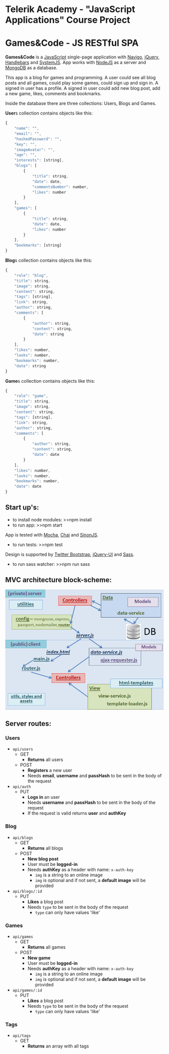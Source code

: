 # Telerik Academy - "JavaScript Applications" Course Project

# **Games&Code** - JS RESTful SPA

**Games&Code** is a [JavaScript](https://www.javascript.com/ "JavaScript") single-page application with [Navigo](https://github.com/krasimir/navigo "Navigo"), [jQuery](http://jquery.com/"jQuery"), [Handlebars](http://handlebarsjs.com/ "Handlebars") and [SystemJS](https://github.com/systemjs/systemjs "SystemJS").
App works with [NodeJS](https://nodejs.org/ "NodeJS") as a server and [MongoDB](https://www.mongodb.com/ "MongoDB") as a database.

This app is a blog for games and programming. A user could see all blog posts and all games, could play some games, could sign up and sign in. A signed in user has a profile. A signed in user could add new blog post, add a new game, likes, comments and bookmarks.

Inside the database there are three collections: Users, Blogs and Games.

**User**s collection contains objects like this:

```javascript
{
    "name": "",
    "email": "",
    "hashedPassword": "",
    "key": "",
    "imageAvatar": "",
    "age": "",
    "interests": [string],
    "blogs": [
        {
            "title": string,
            "date": date,
            "commentsNumber": number,
            "likes": number
        }
    ],
    "games": [
        {
            "title": string,
            "date": date,
            "likes": number
        }
    ],
    "bookmarks": [string]
}
```

**Blog**s collection contains objects like this:

```javascript
{
    "role": "blog",
    "title": string,
    "image": string,
    "content": string,
    "tags": [string],
    "link": string,
    "author": string,
    "comments": [
        {
            "author": string,
            "content": string,
            "date": string
        }
    ],
    "likes": number,
    "looks": number,
    "bookmarks": number,
    "date": string
}
```

**Game**s collection contains objects like this:
```javascript
{
    "role": "game",
    "title": string,
    "image": string,
    "content": string,
    "tags": [string],
    "link": string,
    "author": string,
    "comments": [
        {
            "author": string,
            "content": string,
            "date": date
        }
    ],
    "likes": number,
    "looks": number,
    "bookmarks": number,
    "date": date
}
```

## Start up's:

- to install node modules: >>npm install
- to run app: >>npm start

App is tested with [Mocha](https://mochajs.org/ "Mocha"), [Chai](http://chaijs.com/ "Chai") and [SinonJS](http://sinonjs.org/ "SinonJS").

- to run tests: >>npm test

Design is supported by [Twitter Bootstrap](http://getbootstrap.com/ "Twitter Bootstrap"), [jQuery-UI](http://jqueryui.com/ "jQuery-UI") and [Sass](http://sass-lang.com/ "Sass").

- to run sass watcher: >>npm run sass


## MVC architecture block-scheme: 
![Block-scheme](./app/public/assets/images/arch-block.png "Block-scheme")

## Server routes:

### Users

* `api/users`
  * GET
    * **Returns** all users
  * POST
    * **Registers** a new user
    * Needs **email**, **username** and **passHash** to be sent in the body of the request
* `api/auth`
  * PUT
    * **Logs in** an user
    * Needs **username** and **passHash** to be sent in the body of the request
	* If the request is valid returns **user** and **authKey**

### Blog

* `api/blogs`
  * GET
    * **Returns** all blogs
  * POST
    * **New blog post** 
	* User must be **logged-in**
    * Needs **authKey** as a header with name: `x-auth-key`
      * `img` is a string to an online image
      * `img` is optional and if not sent, a **default image** will be provided
* `api/blogs/:id`
  * PUT
    * **Likes** a blog post
    * Needs `type` to be sent in the body of the request
      * `type` can only have values 'like'

###	Games

* `api/games`
  * GET
    * **Returns** all games
  * POST
    * **New game** 
	* User must be **logged-in**
    * Needs **authKey** as a header with name: `x-auth-key`
      * `img` is a string to an online image
      * `img` is optional and if not sent, a **default image** will be provided
* `api/games/:id`
  * PUT
    * **Likes** a blog post
    * Needs `type` to be sent in the body of the request
      * `type` can only have values 'like'

###	Tags
*	`api/tags`
	*	GET
		*	**Returns** an array with all tags
